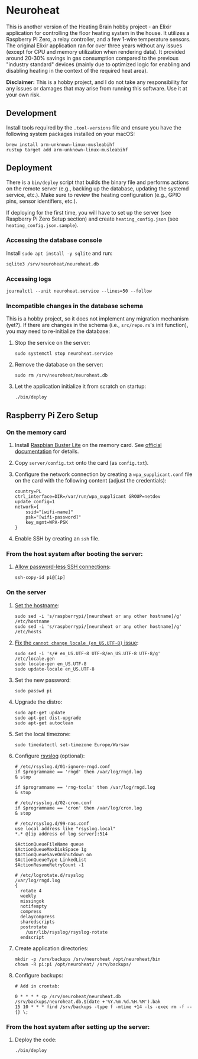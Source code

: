# Neuroheat

This is another version of the Heating Brain hobby project - an Elixir application for controlling the floor heating system in the house. It utilizes a Raspberry PI Zero, a relay controller, and a few 1-wire temperature sensors. The original Elixir application ran for over three years without any issues (except for CPU and memory utilization when rendering data). It provided around 20-30% savings in gas consumption compared to the previous "industry standard" devices (mainly due to optimized logic for enabling and disabling heating in the context of the required heat area).

**Disclaimer:** This is a hobby project, and I do not take any responsibility for any issues or damages that may arise from running this software. Use it at your own risk.

## Development

Install tools required by the `.tool-versions` file and ensure you have the following system packages installed on your macOS:

```
brew install arm-unknown-linux-musleabihf
rustup target add arm-unknown-linux-musleabihf
```

## Deployment

There is a `bin/deploy` script that builds the binary file and performs actions on the remote server (e.g., backing up the database, updating the systemd service, etc.). Make sure to review the heating configuration (e.g., GPIO pins, sensor identifiers, etc.).

If deploying for the first time, you will have to set up the server (see Raspberry Pi Zero Setup section) and create `heating_config.json` (see `heating_config.json.sample`).

### Accessing the database console

Install `sudo apt install -y sqlite` and run:

```
sqlite3 /srv/neuroheat/neuroheat.db
```

### Accessing logs

```
journalctl --unit neuroheat.service --lines=50 --follow
```

### Incompatible changes in the database schema

This is a hobby project, so it does not implement any migration mechanism (yet?). If there are changes in the schema (i.e., `src/repo.rs`'s init function), you may need to re-initialize the database:

1. Stop the service on the server:

    ```
    sudo systemctl stop neuroheat.service
    ```

1. Remove the database on the server:

    ```
    sudo rm /srv/neuroheat/neuroheat.db
    ```

1. Let the application initialize it from scratch on startup:

    ```
    ./bin/deploy
    ```

## Raspberry Pi Zero Setup

### On the memory card

1. Install [Raspbian Buster Lite](https://www.raspberrypi.org/downloads/raspbian/) on the memory card. See [official documentation](https://www.raspberrypi.org/documentation/installation/installing-images/README.md) for details.
1. Copy `server/config.txt` onto the card (as `config.txt`).
1. Configure the network connection by creating a `wpa_supplicant.conf` file on the card with the following content (adjust the credentials):

    ```
    country=PL
    ctrl_interface=DIR=/var/run/wpa_supplicant GROUP=netdev
    update_config=1
    network={
        ssid="[wifi-name]"
        psk="[wifi-password]"
        key_mgmt=WPA-PSK
    }
    ```
1. Enable SSH by creating an `ssh` file.

### From the host system after booting the server:

1. [Allow password-less SSH connections](https://www.raspberrypi.org/documentation/remote-access/ssh/passwordless.md):

    ```
    ssh-copy-id pi@[ip]
    ```

### On the server

1. [Set the hostname](https://thepihut.com/blogs/raspberry-pi-tutorials/19668676-renaming-your-raspberry-pi-the-hostname):

    ```
    sudo sed -i 's/raspberrypi/[neuroheat or any other hostname]/g' /etc/hostname
    sudo sed -i 's/raspberrypi/[neuroheat or any other hostname]/g' /etc/hosts
    ```

1. [Fix the `cannot change locale (en_US.UTF-8)` issue](https://www.jaredwolff.com/raspberry-pi-setting-your-locale/):

    ```
    sudo sed -i 's/# en_US.UTF-8 UTF-8/en_US.UTF-8 UTF-8/g' /etc/locale.gen
    sudo locale-gen en_US.UTF-8
    sudo update-locale en_US.UTF-8
    ```

1. Set the new password:

    ```
    sudo passwd pi
    ```

1. Upgrade the distro:

    ```
    sudo apt-get update
    sudo apt-get dist-upgrade
    sudo apt-get autoclean
    ```

1. Set the local timezone:

    ```
    sudo timedatectl set-timezone Europe/Warsaw
    ```

1. Configure [rsyslog](https://www.rsyslog.com/doc/master/tutorials/reliable_forwarding.html) (optional):

    ```
    # /etc/rsyslog.d/01-ignore-rngd.conf
    if $programname == 'rngd' then /var/log/rngd.log
    & stop

    if $programname == 'rng-tools' then /var/log/rngd.log
    & stop

    # /etc/rsyslog.d/02-cron.conf
    if $programname == 'cron' then /var/log/cron.log
    & stop

    # /etc/rsyslog.d/99-nas.conf
    use local address like "rsyslog.local"
    *.* @[ip address of log server]:514

    $ActionQueueFileName queue
    $ActionQueueMaxDiskSpace 1g
    $ActionQueueSaveOnShutdown on
    $ActionQueueType LinkedList
    $ActionResumeRetryCount -1

    # /etc/logrotate.d/rsyslog
    /var/log/rngd.log
    {
      rotate 4
      weekly
      missingok
      notifempty
      compress
      delaycompress
      sharedscripts
      postrotate
        /usr/lib/rsyslog/rsyslog-rotate
      endscript
    ```

1. Create application directories:

    ```
    mkdir -p /srv/backups /srv/neuroheat /opt/neuroheat/bin
    chown -R pi:pi /opt/neuroheat/ /srv/backups/
    ```

1. Configure backups:

    ```
    # Add in crontab:

    0 * * * * cp /srv/neuroheat/neuroheat.db /srv/backups/neuroheat.db.$(date +'%Y.%m.%d.%H.%M').bak
    15 10 * * * find /srv/backups -type f -mtime +14 -ls -exec rm -f -- {} \;
    ```

### From the host system after setting up the server:

1. Deploy the code:

    ```
    ./bin/deploy
    ```
